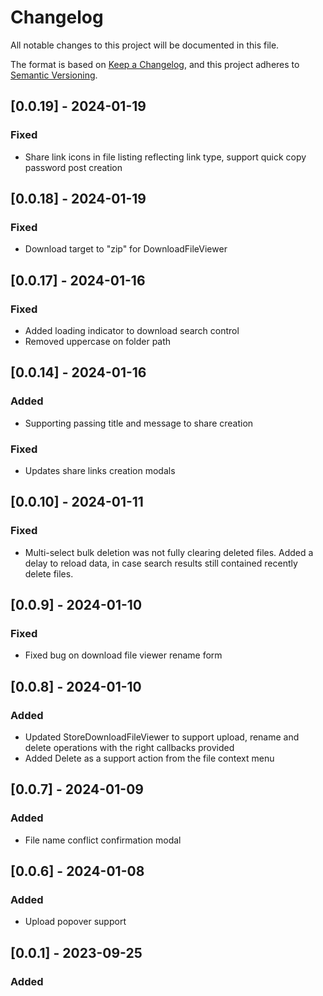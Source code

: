 # Changelog

All notable changes to this project will be documented in this file.

The format is based on [Keep a Changelog](https://keepachangelog.com/en/1.0.0/),
and this project adheres to [Semantic Versioning](https://semver.org/spec/v2.0.0.html).

## [0.0.19] - 2024-01-19

### Fixed

- Share link icons in file listing reflecting link type, support quick copy password post creation

## [0.0.18] - 2024-01-19

### Fixed

- Download target to "zip" for DownloadFileViewer

## [0.0.17] - 2024-01-16

### Fixed

- Added loading indicator to download search control
- Removed uppercase on folder path

## [0.0.14] - 2024-01-16

### Added

- Supporting passing title and message to share creation

### Fixed

- Updates share links creation modals

## [0.0.10] - 2024-01-11

### Fixed

- Multi-select bulk deletion was not fully clearing deleted files. Added a delay to reload data, in case search results still contained recently delete files.

## [0.0.9] - 2024-01-10

### Fixed

- Fixed bug on download file viewer rename form

## [0.0.8] - 2024-01-10

### Added

- Updated StoreDownloadFileViewer to support upload, rename and delete operations with the right callbacks provided
- Added Delete as a support action from the file context menu

## [0.0.7] - 2024-01-09

### Added

- File name conflict confirmation modal

## [0.0.6] - 2024-01-08

### Added

- Upload popover support

## [0.0.1] - 2023-09-25

### Added
